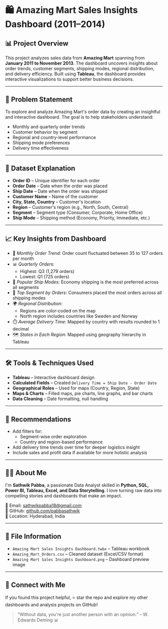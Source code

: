 # 🛍️ Amazing Mart Sales Insights Dashboard (2011–2014)

## 📊 Project Overview

This project analyzes sales data from **Amazing Mart** spanning from **January 2011 to November 2013**. The dashboard uncovers insights about order trends, customer segments, shipping modes, regional distribution, and delivery efficiency. Built using **Tableau**, the dashboard provides interactive visualizations to support better business decisions.

---

## 🧩 Problem Statement

To explore and analyze Amazing Mart's order data by creating an insightful and interactive dashboard. The goal is to help stakeholders understand:
- Monthly and quarterly order trends
- Customer behavior by segment
- Regional and country-level performance
- Shipping mode preferences
- Delivery time effectiveness

---

## 📁 Dataset Explanation

- **Order ID** – Unique identifier for each order  
- **Order Date** – Date when the order was placed  
- **Ship Date** – Date when the order was shipped  
- **Customer Name** – Name of the customer  
- **City, State, Country** – Customer's location  
- **Region** – Customer's region (e.g., North, South, Central)  
- **Segment** – Segment type (Consumer, Corporate, Home Office)  
- **Ship Mode** – Shipping method (Economy, Priority, Immediate, etc.)

---

## 📈 Key Insights from Dashboard

- 📅 *Monthly Order Trend*: Order count fluctuated between 35 to 127 orders per month  
- 📊 *Quarterly Orders*:
  - Highest: Q3 (1,279 orders)
  - Lowest: Q1 (725 orders)
- 🚚 *Popular Ship Modes*: Economy shipping is the most preferred across all segments  
- 👥 *Top Segment by Orders*: Consumers placed the most orders across all shipping modes  
- 🌍 *Regional Distribution*:
  - Regions are color-coded on the map
  - North region includes countries like Sweden and Norway
- ⏱️ *Average Delivery Time*: Mapped by country with results rounded to 1 decimal  
- 🗺️ *States in Each Region*: Mapped using geography hierarchy in Tableau

---

## 🛠 Tools & Techniques Used

- **Tableau** – Interactive dashboard design  
- **Calculated Fields** – Created `Delivery Time = Ship Date - Order Date`  
- **Geographical Roles** – Used for maps (Country, Region, State)  
- **Maps & Charts** – Filled maps, pie charts, line graphs, and bar charts  
- **Data Cleaning** – Date formatting, null handling

---

## 📌 Recommendations

- Add filters for:
  - Segment-wise order exploration  
  - Country and region-based performance  
- Add delivery time trends over time for deeper logistics insight  
- Include sales and profit data if available for more holistic analysis

---

## 🙋‍♂ About Me

I'm **Sathwik Pabba**, a passionate Data Analyst skilled in **Python, SQL, Power BI, Tableau, Excel, and Data Storytelling**. I love turning raw data into compelling stories and dashboards that make an impact.

📧 Email: [sathwikpabba18@gmail.com](mailto:sathwikpabba18@gmail.com)  
🔗 GitHub: [github.com/pabbasathwik](https://github.com/pabbasathwik)  
📍 Location: Hyderabad, India  

---

## 📂 File Information

- `Amazing Mart Sales Insights Dashboard.twbx` – Tableau workbook  
- `Amazing_Mart_Orders.csv` – Cleaned dataset (Excel/CSV format)  
- `Amazing Mart Sales Insights Dashboard.png` – Dashboard preview image  

---

## 📣 Connect with Me

If you found this project helpful, ⭐ star the repo and explore my other dashboards and analysis projects on GitHub!

> “Without data, you're just another person with an opinion.” – W. Edwards Deming 📊
